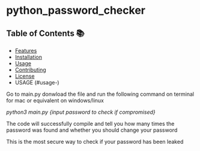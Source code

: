 # python_password_checker

## Table of Contents 📚

- [Features](#features-)
- [Installation](#installation-)
- [Usage](#usage-)
- [Contributing](#contributing-)
- [License](#license-)
- USAGE (#usage-)

Go to main.py donwload the file and run the following command on terminal for mac or equivalent on windows/linux

 _python3 main.py {input password to check if compromised}_ 

 The code will successfully compile and tell you how many times the password was found and whether you should change your password 
 
 This is the most secure way to check if your password has been leaked

 
